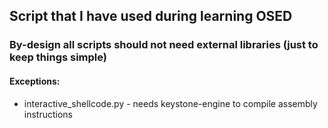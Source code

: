 ## Script that I have used during learning OSED 

### By-design all scripts should not need external libraries (just to keep things simple)

#### Exceptions:
- interactive_shellcode.py - needs keystone-engine to compile assembly instructions
